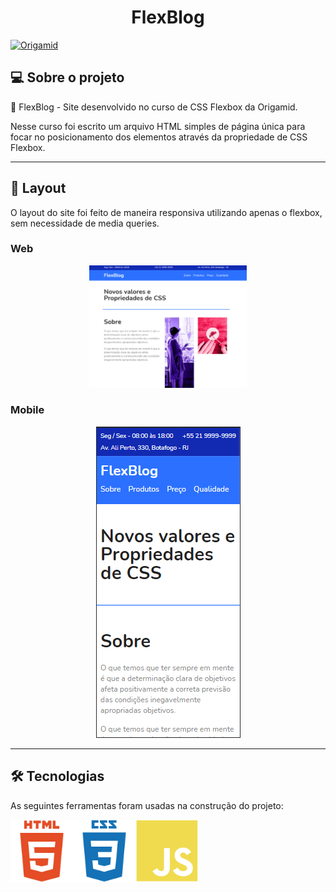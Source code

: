 <h1 align="center">FlexBlog</h1>
<div align="start">
  <a href="https://www.origamid.com/">
    <img alt="Origamid" src="https://img.shields.io/badge/Site-Origamid-%237159c1?style=flat&logo=ghost">
  </a>
</div>

## 💻 Sobre o projeto

📰 FlexBlog - Site desenvolvido no curso de CSS Flexbox da Origamid. 

Nesse curso foi escrito um arquivo HTML simples de página única para focar no posicionamento dos elementos através da propriedade de CSS Flexbox. 

---

## 🎨 Layout

O layout do site foi feito de maneira responsiva utilizando apenas o flexbox, sem necessidade de media queries.

### Web
<div align="center">
    <img alt="flexblog" title="#flexblog" src="/flexblog.PNG" width="50%">
</div>

### Mobile
<div align="center">
    <img alt="flexblog-mobile" title="#flexblog-mobile" src="/mobile.PNG">
</div>

---

## 🛠 Tecnologias

As seguintes ferramentas foram usadas na construção do projeto:

<img src="https://raw.githubusercontent.com/devicons/devicon/master/icons/html5/html5-plain-wordmark.svg" alt="html5"  width="100" height="100"/><img src="https://raw.githubusercontent.com/devicons/devicon/master/icons/css3/css3-plain-wordmark.svg" alt="css3"  width="100" height="100"/><img><img src="https://raw.githubusercontent.com/devicons/devicon/master/icons/javascript/javascript-plain.svg" alt="javascript"  width="100" height="100"/><img>
